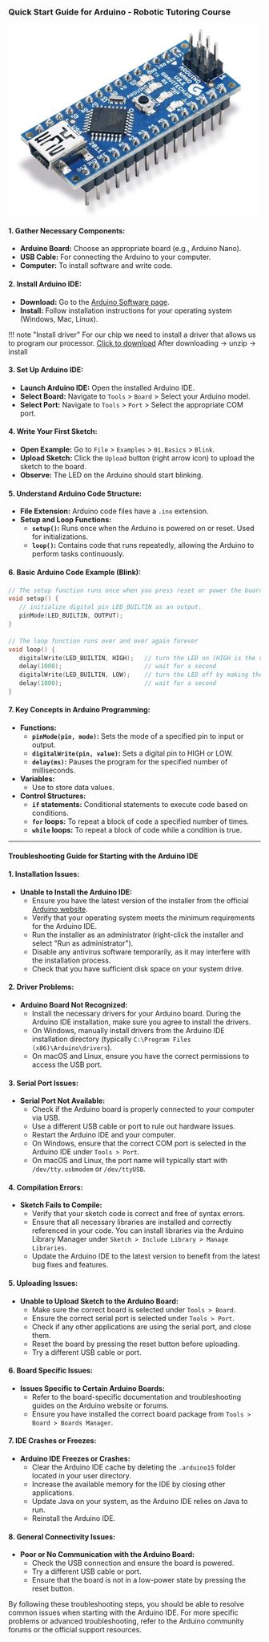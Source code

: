 ### Quick Start Guide for Arduino - Robotic Tutoring Course


![Arduino](../../99_Resources/images/arduino.jpg)

#### 1. **Gather Necessary Components:**
   - **Arduino Board:** Choose an appropriate board (e.g., Arduino Nano).
   - **USB Cable:** For connecting the Arduino to your computer.
   - **Computer:** To install software and write code.


#### 2. **Install Arduino IDE:**
   - **Download:** Go to the [Arduino Software page](https://www.arduino.cc/en/software).
   - **Install:** Follow installation instructions for your operating system (Windows, Mac, Linux).


!!! note "Install driver"
    For our chip we need to install a driver that allows us to program our processor.
    [Click to download](../../99_Resources/drivers/ch340.zip)
    After downloading -> unzip -> install


#### 3. **Set Up Arduino IDE:**
   - **Launch Arduino IDE:** Open the installed Arduino IDE.
   - **Select Board:** Navigate to `Tools` > `Board` > Select your Arduino model.
   - **Select Port:** Navigate to `Tools` > `Port` > Select the appropriate COM port.

#### 4. **Write Your First Sketch:**
   - **Open Example:** Go to `File` > `Examples` > `01.Basics` > `Blink`.
   - **Upload Sketch:** Click the `Upload` button (right arrow icon) to upload the sketch to the board.
   - **Observe:** The LED on the Arduino should start blinking.

#### 5. **Understand Arduino Code Structure:**
   - **File Extension:** Arduino code files have a `.ino` extension.
   - **Setup and Loop Functions:**
     - **`setup()`:** Runs once when the Arduino is powered on or reset. Used for initializations.
     - **`loop()`:** Contains code that runs repeatedly, allowing the Arduino to perform tasks continuously.

#### 6. **Basic Arduino Code Example (Blink):**
```cpp
// The setup function runs once when you press reset or power the board
void setup() {
   // initialize digital pin LED_BUILTIN as an output.
   pinMode(LED_BUILTIN, OUTPUT);
}

// The loop function runs over and over again forever
void loop() {
   digitalWrite(LED_BUILTIN, HIGH);   // turn the LED on (HIGH is the voltage level)
   delay(1000);                       // wait for a second
   digitalWrite(LED_BUILTIN, LOW);    // turn the LED off by making the voltage LOW
   delay(1000);                       // wait for a second
}
```

#### 7. **Key Concepts in Arduino Programming:**
   - **Functions:**
     - **`pinMode(pin, mode)`:** Sets the mode of a specified pin to input or output.
     - **`digitalWrite(pin, value)`:** Sets a digital pin to HIGH or LOW.
     - **`delay(ms)`:** Pauses the program for the specified number of milliseconds.
   - **Variables:**
     - Use to store data values.
   - **Control Structures:**
     - **`if` statements:** Conditional statements to execute code based on conditions.
     - **`for` loops:** To repeat a block of code a specified number of times.
     - **`while` loops:** To repeat a block of code while a condition is true.

---------------------------------------------------------------

#### Troubleshooting Guide for Starting with the Arduino IDE
#### 1. **Installation Issues:**
   - **Unable to Install the Arduino IDE:**
     - Ensure you have the latest version of the installer from the official [Arduino website](https://www.arduino.cc/en/software).
     - Verify that your operating system meets the minimum requirements for the Arduino IDE.
     - Run the installer as an administrator (right-click the installer and select "Run as administrator").
     - Disable any antivirus software temporarily, as it may interfere with the installation process.
     - Check that you have sufficient disk space on your system drive.

#### 2. **Driver Problems:**
   - **Arduino Board Not Recognized:**
     - Install the necessary drivers for your Arduino board. During the Arduino IDE installation, make sure you agree to install the drivers.
     - On Windows, manually install drivers from the Arduino IDE installation directory (typically `C:\Program Files (x86)\Arduino\drivers`).
     - On macOS and Linux, ensure you have the correct permissions to access the USB port.

#### 3. **Serial Port Issues:**
   - **Serial Port Not Available:**
     - Check if the Arduino board is properly connected to your computer via USB.
     - Use a different USB cable or port to rule out hardware issues.
     - Restart the Arduino IDE and your computer.
     - On Windows, ensure that the correct COM port is selected in the Arduino IDE under `Tools > Port`.
     - On macOS and Linux, the port name will typically start with `/dev/tty.usbmodem` or `/dev/ttyUSB`.

#### 4. **Compilation Errors:**
   - **Sketch Fails to Compile:**
     - Verify that your sketch code is correct and free of syntax errors.
     - Ensure that all necessary libraries are installed and correctly referenced in your code. You can install libraries via the Arduino Library Manager under `Sketch > Include Library > Manage Libraries`.
     - Update the Arduino IDE to the latest version to benefit from the latest bug fixes and features.

#### 5. **Uploading Issues:**
   - **Unable to Upload Sketch to the Arduino Board:**
     - Make sure the correct board is selected under `Tools > Board`.
     - Ensure the correct serial port is selected under `Tools > Port`.
     - Check if any other applications are using the serial port, and close them.
     - Reset the board by pressing the reset button before uploading.
     - Try a different USB cable or port.

#### 6. **Board Specific Issues:**
   - **Issues Specific to Certain Arduino Boards:**
     - Refer to the board-specific documentation and troubleshooting guides on the Arduino website or forums.
     - Ensure you have installed the correct board package from `Tools > Board > Boards Manager`.

#### 7. **IDE Crashes or Freezes:**
   - **Arduino IDE Freezes or Crashes:**
     - Clear the Arduino IDE cache by deleting the `.arduino15` folder located in your user directory.
     - Increase the available memory for the IDE by closing other applications.
     - Update Java on your system, as the Arduino IDE relies on Java to run.
     - Reinstall the Arduino IDE.

#### 8. **General Connectivity Issues:**
   - **Poor or No Communication with the Arduino Board:**
     - Check the USB connection and ensure the board is powered.
     - Try a different USB cable or port.
     - Ensure that the board is not in a low-power state by pressing the reset button.

By following these troubleshooting steps, you should be able to resolve common issues when starting with the Arduino IDE. For more specific problems or advanced troubleshooting, refer to the Arduino community forums or the official support resources.